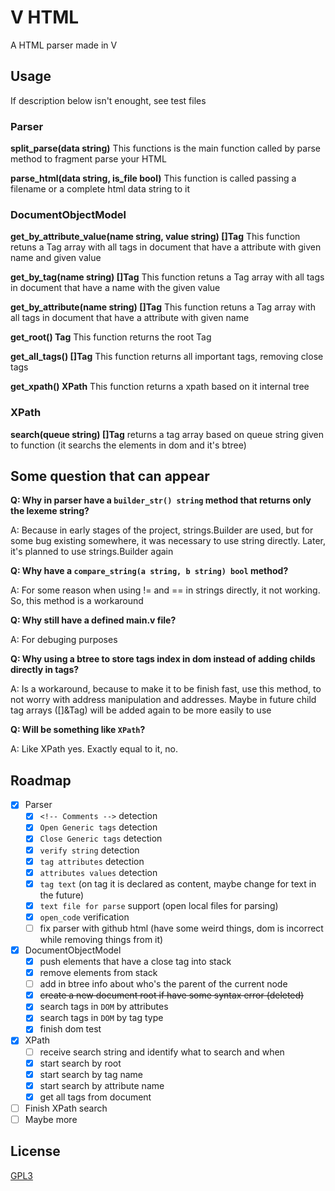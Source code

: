 # V HTML

A HTML parser made in V

## Usage

If description below isn't enought, see test files

### Parser

**split_parse(data string)**
This functions is the main function called by parse method to fragment parse your HTML

**parse_html(data string, is_file bool)**
This function is called passing a filename or a complete html data string to it

### DocumentObjectModel

**get_by_attribute_value(name string, value string) []Tag**
This function retuns a Tag array with all tags in document that have a attribute with given name and given value

**get_by_tag(name string) []Tag**
This function retuns a Tag array with all tags in document that have a name with the given value

**get_by_attribute(name string) []Tag**
This function retuns a Tag array with all tags in document that have a attribute with given name

**get_root() Tag**
This function returns the root Tag

**get_all_tags() []Tag**
This function returns all important tags, removing close tags

**get_xpath() XPath**
This function returns a xpath based on it internal tree

### XPath

**search(queue string) []Tag**
returns a tag array based on queue string given to function (it searchs the elements in dom and it's btree)

## Some question that can appear

**Q: Why in parser have a `builder_str() string` method that returns only the lexeme string?**
    
A: Because in early stages of the project, strings.Builder are used, but for some bug existing somewhere, it was necessary to use string directly. Later, it's planned to use strings.Builder again

**Q: Why have a `compare_string(a string, b string) bool` method?**

A: For some reason when using != and == in strings directly, it not working. So, this method is a workaround

**Q: Why still have a defined main.v file?**

A: For debuging purposes

**Q: Why using a btree to store tags index in dom instead of adding childs directly in tags?**

A: Is a workaround, because to make it to be finish fast, use this method, to not worry with address manipulation and addresses. Maybe in future child tag arrays ([]&Tag) will be added again to be more easily to use

**Q: Will be something like `XPath`?**

A: Like XPath yes. Exactly equal to it, no.

## Roadmap
- [x] Parser
  - [x] `<!-- Comments -->` detection
  - [x] `Open Generic tags` detection
  - [x] `Close Generic tags` detection
  - [x] `verify string` detection
  - [x] `tag attributes` detection
  - [x] `attributes values` detection
  - [x] `tag text` (on tag it is declared as content, maybe change for text in the future)
  - [x] `text file for parse` support (open local files for parsing)
  - [x] `open_code` verification
  - [ ] fix parser with github html (have some weird things, dom is incorrect while removing things from it)
- [x] DocumentObjectModel
  - [x] push elements that have a close tag into stack
  - [x] remove elements from stack
  - [ ] add in btree info about who's the parent of the current node
  - [x] ~~create a new document root if have some syntax error (deleted)~~
  - [x] search tags in `DOM` by attributes
  - [x] search tags in `DOM` by tag type
  - [x] finish dom test
- [x] XPath
  - [ ] receive search string and identify what to search and when
  - [x] start search by root
  - [x] start search by tag name
  - [x] start search by attribute name
  - [x] get all tags from document
- [ ] Finish XPath search
- [ ] Maybe more

## License
[GPL3](LICENSE)
